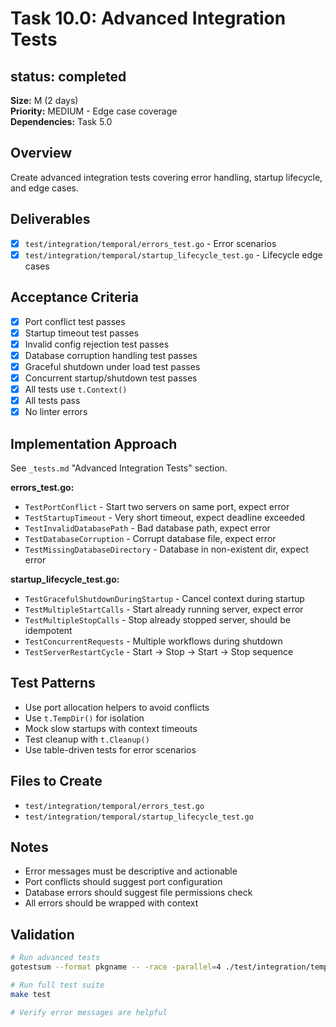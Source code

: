 # Task 10.0: Advanced Integration Tests

## status: completed

**Size:** M (2 days)  
**Priority:** MEDIUM - Edge case coverage  
**Dependencies:** Task 5.0

## Overview

Create advanced integration tests covering error handling, startup lifecycle, and edge cases.

## Deliverables

- [x] `test/integration/temporal/errors_test.go` - Error scenarios
- [x] `test/integration/temporal/startup_lifecycle_test.go` - Lifecycle edge cases

## Acceptance Criteria

- [x] Port conflict test passes
- [x] Startup timeout test passes
- [x] Invalid config rejection test passes
- [x] Database corruption handling test passes
- [x] Graceful shutdown under load test passes
- [x] Concurrent startup/shutdown test passes
- [x] All tests use `t.Context()`
- [x] All tests pass
- [x] No linter errors

## Implementation Approach

See `_tests.md` "Advanced Integration Tests" section.

**errors_test.go:**
- `TestPortConflict` - Start two servers on same port, expect error
- `TestStartupTimeout` - Very short timeout, expect deadline exceeded
- `TestInvalidDatabasePath` - Bad database path, expect error
- `TestDatabaseCorruption` - Corrupt database file, expect error
- `TestMissingDatabaseDirectory` - Database in non-existent dir, expect error

**startup_lifecycle_test.go:**
- `TestGracefulShutdownDuringStartup` - Cancel context during startup
- `TestMultipleStartCalls` - Start already running server, expect error
- `TestMultipleStopCalls` - Stop already stopped server, should be idempotent
- `TestConcurrentRequests` - Multiple workflows during shutdown
- `TestServerRestartCycle` - Start → Stop → Start → Stop sequence

## Test Patterns

- Use port allocation helpers to avoid conflicts
- Use `t.TempDir()` for isolation
- Mock slow startups with context timeouts
- Test cleanup with `t.Cleanup()`
- Use table-driven tests for error scenarios

## Files to Create

- `test/integration/temporal/errors_test.go`
- `test/integration/temporal/startup_lifecycle_test.go`

## Notes

- Error messages must be descriptive and actionable
- Port conflicts should suggest port configuration
- Database errors should suggest file permissions check
- All errors should be wrapped with context

## Validation

```bash
# Run advanced tests
gotestsum --format pkgname -- -race -parallel=4 ./test/integration/temporal

# Run full test suite
make test

# Verify error messages are helpful
```
